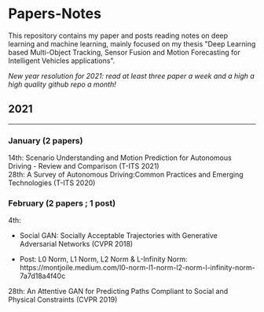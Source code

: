 # Papers-Notes

This repository contains my paper and posts reading notes on deep learning and machine learning, mainly focused on my thesis "Deep Learning based Multi-Object Tracking, Sensor Fusion and Motion Forecasting for Intelligent Vehicles applications".

*New year resolution for 2021: read at least three paper a week and a high a high quality github repo a month!*

## 2021 
--------------------------
### January (2 papers)
14th: Scenario Understanding and Motion Prediction for Autonomous Driving - Review and Comparison (T-ITS 2021) \
28th: A Survey of Autonomous Driving:Common Practices and Emerging Technologies (T-ITS 2020)

### February (2 papers ; 1 post)
4th: 
<ul>
<li><p>Social GAN: Socially Acceptable Trajectories with Generative Adversarial Networks (CVPR 2018)</p></li>
<li><p>Post: L0 Norm, L1 Norm, L2 Norm & L-Infinity Norm: https://montjoile.medium.com/l0-norm-l1-norm-l2-norm-l-infinity-norm-7a7d18a4f40c</p></li>
</ul>
28th: An Attentive GAN for Predicting Paths Compliant to Social and Physical Constraints (CVPR 2019)
